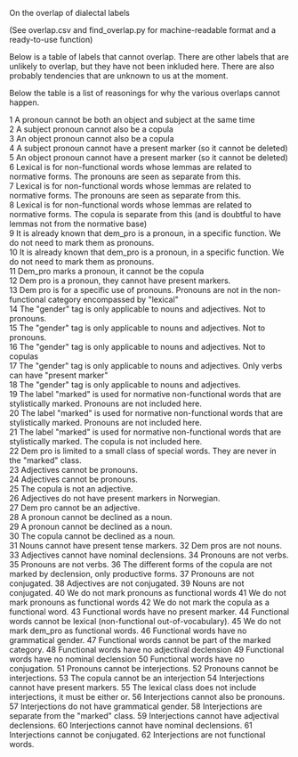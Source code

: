 
On the overlap of dialectal labels

(See overlap.csv and find_overlap.py for machine-readable format and a ready-to-use function)

Below is a table of labels that cannot overlap. There are other labels that are unlikely to overlap, but they have not been inkluded here. There are also probably tendencies that are unknown to us at the moment.

Below the table is a list of reasonings for why the various overlaps cannot happen.





1	A pronoun cannot be both an object and subject at the same time			
2	A subject pronoun cannot also be a copula			
3	An object pronoun cannot also be a copula			
4	A subject pronoun cannot have a present marker (so it cannot be deleted)			
5	An object pronoun cannot have a present marker (so it cannot be deleted)			
6	Lexical is for non-functional words whose lemmas are related to normative forms. The pronouns are seen as separate from this.			
7	Lexical is for non-functional words whose lemmas are related to normative forms. The pronouns are seen as separate from this.			
8	Lexical is for non-functional words whose lemmas are related to normative forms. The copula is separate from this (and is doubtful to have lemmas not from the normative base)			
9	It is already known that dem_pro is a pronoun, in a specific function. We do not need to mark them as pronouns.			
10	It is already known that dem_pro is a pronoun, in a specific function. We do not need to mark them as pronouns.			
11	Dem_pro marks a pronoun, it cannot be the copula			
12	Dem pro is a pronoun, they cannot have present markers.			
13	Dem pro is for a specific use of pronouns. Pronouns are not in the non-functional category encompassed by "lexical"			
14	The "gender" tag is only applicable to nouns and adjectives. Not to pronouns.			
15	The "gender" tag is only applicable to nouns and adjectives. Not to pronouns.			
16	The "gender" tag is only applicable to nouns and adjectives. Not to copulas			
17	The "gender" tag is only applicable to nouns and adjectives. Only verbs can have "present marker"			
18	The "gender" tag is only applicable to nouns and adjectives. 			
19	The label "marked" is used for normative non-functional words that are stylistically marked. Pronouns are not included here.			
20	The label "marked" is used for normative non-functional words that are stylistically marked. Pronouns are not included here.			
21	The label "marked" is used for normative non-functional words that are stylistically marked. The copula is not included here.			
22	Dem pro is limited to a small class of special words. They are never in the "marked" class.			
23	Adjectives cannot be pronouns.			
24	Adjectives cannot be pronouns.			
25	The copula is not an adjective.			
26	Adjectives do not have present markers in Norwegian.			
27	Dem pro cannot be an adjective.			
28	A pronoun cannot be declined as a noun.			
29	A pronoun cannot be declined as a noun.			
30	The copula cannot be declined as a noun.			
31	Nouns cannot have present tense markers.
32	Dem pros are not nouns.
33	Adjectives cannot have nominal declensions.
34	Pronouns are not verbs.
35	Pronouns are not verbs.
36	The different forms of the copula are not marked by declension, only productive forms.
37	Pronouns are not conjugated.
38	Adjectives are not conjugated.
39	Nouns are not conjugated.
40	We do not mark pronouns as functional words
41	We do not mark pronouns as functional words
42	We do not mark the copula as a functional word.
43	Functional words have no present marker.
44	Functional words cannot be lexical (non-functional out-of-vocabulary).
45	We do not mark dem_pro as functional words.
46	Functional words have no grammatical gender.
47	Functional words cannot be part of the marked category.
48	Functional words have no adjectival declension
49	Functional words have no nominal declension
50	Functional words have no conjugation.
51	Pronouns cannot be interjections.
52	Pronouns cannot be interjections.
53	The copula cannot be an interjection
54	Interjections cannot have present markers.
55	The lexical class does not include interjections, it must be either or.
56	Interjections cannot also be pronouns.
57	Interjections do not have grammatical gender.
58	Interjections are separate from the "marked" class.
59	Interjections cannot have adjectival declensions.
60	Interjections cannot have nominal declensions.
61	Interjections cannot be conjugated.
62	Interjections are not functional words.

